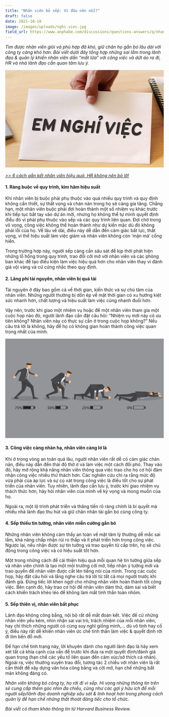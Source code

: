 ```yaml
---
title: "Nhân viên bỏ sếp: Vì đâu nên nỗi?"
draft: false
date: 2021-10-10
image: /images/uploads/nghi-viec.jpg
field_url: https://www.anphabe.com/discussions/questions-answers/q/nhan-vien-bo-sep-vi-dau-nen-noi/40519/answer
---
```

*Tìm được nhân viên giỏi và phù hợp đã khó, giữ chân họ gắn bó lâu dài với công ty càng khó hơn. Bài viết dưới đây tổng hợp những sai lầm trong lãnh đạo & quản lý khiến nhân viên dần “mất lửa” với công việc và dứt áo ra đi, HR và nhà lãnh đạo cần quan tâm lưu ý.* 

![nhan vien bo sep ](/images/uploads/nghi-viec.jpg)

*[\>> 6 cách gắn kết nhân viên hiệu quả, HR không nên bỏ lỡ!](https://business.anphabe.com/post/2021-08-10-6-tuy%E1%BB%87t-chi%C3%AAu-g%E1%BA%AFn-k%E1%BA%BFt-nh%C3%A2n-vi%C3%AAn-hr-kh%C3%B4ng-n%C3%AAn-b%E1%BB%8F-l%E1%BB%A1/?utm_source=website&utm_medium=social&utm_campaign=Always_On_Content&utm_term=nhanvienbosep-vidaunennoi)*

#### **1. Ràng buộc về quy trình, kìm hãm hiệu suất**

Khi nhân viên bị buộc phải phụ thuộc vào quá nhiều quy trình và quy định không cần thiết, sự thất vọng và chán nản trong họ sẽ càng gia tăng. 
Chẳng hạn, một nhân viên buộc phải đợi hoàn thành một số nhiệm vụ khác trước khi tiếp tục bắt tay vào dự án mới, nhưng họ không thể tự mình quyết định điều đó vì phải phụ thuộc vào sếp và các quy trình liên quan. Đợi chờ trong vô vọng, công việc không thể hoàn thành như dự kiến mặc dù đó không phải lỗi của họ. Về lâu về dài, điều này dễ dẫn đến cảm giác bất lực, thất vọng, vì thế hiệu suất làm việc giảm và nhân viên không còn ‘mặn mà’ cống hiến. 

Trong trường hợp này, người sếp càng cần sâu sát để kịp thời phát hiện những lỗ hổng trong quy trình, trao đổi cởi mở với nhân viên và các phòng ban khác để tạo điều kiện làm việc hiệu quả hơn cho nhân viên thay vì đánh giá vội vàng và cứ cứng nhắc theo quy định. 

#### **2. Lãng phí tài nguyên, nhân viên bị quá tải**

Tài nguyên ở đây bao gồm cả về thời gian, kiến thức và sự chú tâm của nhân viên. Những người thường bị dồn ép về mặt thời gian có xu hướng kiệt sức nhanh hơn, chất lượng và hiệu suất làm việc cũng nhanh đuối hơn. 

Vậy nên, trước khi giao một nhiệm vụ hoặc để một nhân viên tham gia một cuộc họp nào đó, người lãnh đạo cần đặt câu hỏi: “Nhiệm vụ mới này có ưu tiên không? Nhân viên này có thực sự cần ở trong cuộc họp không?” Nếu câu trả lời là không, hãy để họ có không gian hoàn thành công việc quan trọng nhất của mình.

![nhan-vien-bi-qua-tai](/images/uploads/burn-out.png)

#### **3. Công việc càng nhàn hạ, nhân viên càng lơ là**

Khi ở trong vòng an toàn quá lâu, người nhân viên rất dễ có cảm giác chán nản, điều này dẫn đến thái độ thờ ơ và làm việc một cách đối phó. Thay vào đó, hãy mở rộng khả năng nhân viên thông qua việc trao cho họ cơ hội đảm nhận công việc nhiều thử thách hơn. Các nghiên cứu chỉ ra rằng mức độ vừa phải của áp lực và sự cọ xát trong công việc là điều tốt cho sự phát triển của nhân viên. Tuy nhiên, lãnh đạo cần lưu ý, trước khi giao nhiệm vụ thách thức hơn, hãy hỏi nhân viên của mình về kỳ vọng và mong muốn của họ. 

Ngoài ra, một lộ trình phát triển và thăng tiến rõ ràng chính là bí quyết mà nhiều nhà lãnh đạo thu hút và giữ chân nhân tài gắn bó cùng công ty.

#### **4. Sếp thiếu tin tưởng, nhân viên miễn cưỡng gắn bó**

Những nhân viên không cảm thấy an toàn về mặt tâm lý thường dễ mắc sai lầm, khả năng chấp nhận rủi ro thấp và ít phát triển hơn trong công việc. Ngược lại, nếu nhận được sự tin tưởng và trao quyền từ cấp trên, họ sẽ chủ động trong công việc và có hiệu suất tốt hơn.

Một trong những cách để cải thiện hiệu quả mỗi quan hệ tin tưởng giữa sếp và nhân viên chính là tạo một môi trường cởi mở, tiếp nhận ý tưởng mới và trao quyền để nhân viên được cất lên tiếng nói của mình. Trong các cuộc họp, hãy đặt câu hỏi và lắng nghe câu trả lời từ tất cả mọi người trước khi đánh giá. Đừng tiếc lời khen ngợi cho những nhân viên hoàn thành tốt công việc. Bên cạnh đó, hãy trao cơ hội để nhân viên dám thử, dám sai và biết cách khiển trách khéo léo để không làm mất tinh thần toàn nhóm. 

#### **5. Sếp thiên vị, nhân viên bất phục**

Lãnh đạo không công bằng, nội bộ rất dễ mất đoàn kết. Việc đề cử những nhân viên yếu kém, nhìn nhận sai vai trò, trách nhiệm của mỗi nhân viên, hay chỉ thích những người có cùng suy nghĩ giống mình,... dù vô tình hay cố ý, điều này rất dễ khiến nhân viên  ức chế tinh thần làm việc & quyết định rời đi tìm bến đỗ mới.

Để hạn chế tình trạng này, lời khuyên dành cho người lãnh đạo là hãy xem xét tất cả khía cạnh của vấn đề trước khi đưa ra một quyết định/đánh giá quan trọng (hạn chế các yếu tố liên quan đến cảm xúc/sở thích cá nhân). Ngoài ra, việc thường xuyên trao đổi, tương tác 2 chiều với nhân viên là rất cần thiết để xây dựng văn hóa công bằng và cởi mở, hạn chế những bất mãn không đáng có.

*Nhân viên không bỏ công ty, họ rời đi vì sếp. Hi vọng những thông tin trên sẽ cung cấp thêm góc nhìn đa chiều, cũng như các gợi ý hữu ích để mỗi người sếp/lãnh đạo doanh nghiệp sâu sát & linh hoạt hơn trong phong cách quản lý để hạn chế những thất thoát đáng tiếc cho tổ chức.* 

*Bài viết có tham khảo thông tin từ Harvard Business Review.*